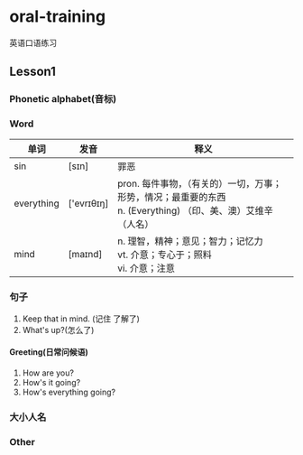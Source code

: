 # oral-training

英语口语练习

## Lesson1

### Phonetic alphabet(音标)

### Word

| 单词       | 发音       | 释义                                                                                                              |
| ---------- | ---------- | ----------------------------------------------------------------------------------------------------------------- |
| sin        |      [sɪn]      | 罪恶                                                                                                              |
| everything | ['evrɪθɪŋ] | pron. 每件事物，（有关的）一切，万事；形势，情况；最重要的东西</br> n. (Everything) （印、美、澳）艾维辛（人名） |
| mind | [maɪnd] | n. 理智，精神；意见；智力；记忆力 </br> vt. 介意；专心于；照料 </br> vi. 介意；注意|

### 句子

1. Keep that in mind. (记住 了解了)
2. What's up?(怎么了)

#### Greeting(日常问候语)

1. How are you?
2. How's it going?
3. How's everything going?

### 大小人名

### Other
